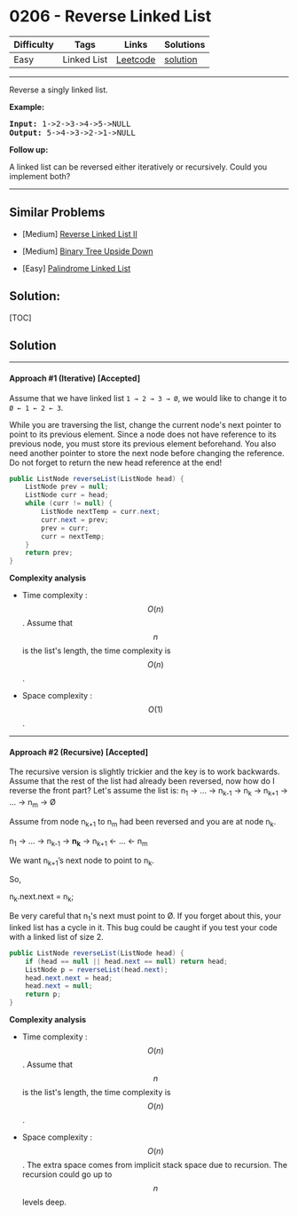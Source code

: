 # 0206 - Reverse Linked List

Difficulty  | Tags | Links | Solutions
----------- | ---- | ----- | -----
Easy | Linked List | [Leetcode](https://leetcode.com/problems/reverse-linked-list) | [solution](https://leetcode.com/problems/reverse-linked-list/solution/)


-----------

<p>Reverse a singly linked list.</p>

<p><strong>Example:</strong></p>

<pre>
<strong>Input:</strong> 1-&gt;2-&gt;3-&gt;4-&gt;5-&gt;NULL
<strong>Output:</strong> 5-&gt;4-&gt;3-&gt;2-&gt;1-&gt;NULL
</pre>

<p><b>Follow up:</b></p>

<p>A linked list can be reversed either iteratively or recursively. Could you implement both?</p>


-----------


## Similar Problems

- [Medium] [Reverse Linked List II](reverse-linked-list-ii)

- [Medium] [Binary Tree Upside Down](binary-tree-upside-down)

- [Easy] [Palindrome Linked List](palindrome-linked-list)




## Solution:

[TOC]

## Solution
---
#### Approach #1 (Iterative) [Accepted]

Assume that we have linked list `1 → 2 → 3 → Ø`, we would like to change it to `Ø ← 1 ← 2 ← 3`.

While you are traversing the list, change the current node's next pointer to point to its previous element. Since a node does not have reference to its previous node, you must store its previous element beforehand. You also need another pointer to store the next node before changing the reference. Do not forget to return the new head reference at the end!

```java
public ListNode reverseList(ListNode head) {
    ListNode prev = null;
    ListNode curr = head;
    while (curr != null) {
        ListNode nextTemp = curr.next;
        curr.next = prev;
        prev = curr;
        curr = nextTemp;
    }
    return prev;
}
```

**Complexity analysis**

* Time complexity : $$O(n)$$.
Assume that $$n$$ is the list's length, the time complexity is $$O(n)$$.

* Space complexity : $$O(1)$$.

---
#### Approach #2 (Recursive) [Accepted]

The recursive version is slightly trickier and the key is to work backwards. Assume that the rest of the list had already been reversed, now how do I reverse the front part? Let's assume the list is: n<sub>1</sub> → … → n<sub>k-1</sub> → n<sub>k</sub> → n<sub>k+1</sub> → … → n<sub>m</sub> → Ø

Assume from node n<sub>k+1</sub> to n<sub>m</sub> had been reversed and you are at node n<sub>k</sub>.

n<sub>1</sub> → … → n<sub>k-1</sub> → <b>n<sub>k</sub></b> → n<sub>k+1</sub> ← … ← n<sub>m</sub>

We want n<sub>k+1</sub>’s next node to point to n<sub>k</sub>.

So,

n<sub>k</sub>.next.next = n<sub>k</sub>;

Be very careful that n<sub>1</sub>'s next must point to Ø. If you forget about this, your linked list has a cycle in it. This bug could be caught if you test your code with a linked list of size 2.


```java
public ListNode reverseList(ListNode head) {
    if (head == null || head.next == null) return head;
    ListNode p = reverseList(head.next);
    head.next.next = head;
    head.next = null;
    return p;
}
```

**Complexity analysis**

* Time complexity : $$O(n)$$.
Assume that $$n$$ is the list's length, the time complexity is $$O(n)$$.

* Space complexity : $$O(n)$$.
The extra space comes from implicit stack space due to recursion. The recursion could go up to $$n$$ levels deep.
